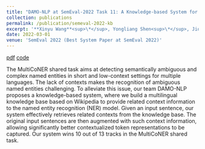 ```yaml
---
title: "DAMO-NLP at SemEval-2022 Task 11: A Knowledge-based System for Multilingual Named Entity Recognition"
collection: publications
permalink: /publication/semeval-2022-kb
excerpt: '**Xinyu Wang**<sup>\*</sup>, Yongliang Shen<sup>\*</sup>, Jiong Cai<sup>\*</sup>, Tao Wang, Xiaobin Wang, Pengjun Xie, Fei Huang, Weiming Lu, Yueting Zhuang, Kewei Tu, Wei Lu, Yong Jiang.'
date: 2022-03-01
venue: 'SemEval 2022 (Best System Paper at SemEval 2022)'
---
```


<!-- [pdf](https://arxiv.org/pdf/1906.07880.pdf)
[code](https://github.com/wangxinyu0922/Second_Order_SDP)
[bibtex](https://www.aclweb.org/anthology/P19-1454.bib) -->
[pdf](https://arxiv.org/abs/2203.00545)
[code](https://github.com/Alibaba-NLP/KB-NER)

The MultiCoNER shared task aims at detecting semantically ambiguous and complex named entities in short and low-context settings for multiple languages. The lack of contexts makes the recognition of ambiguous named entities challenging. To alleviate this issue, our team DAMO-NLP proposes a knowledge-based system, where we build a multilingual knowledge base based on Wikipedia to provide related context information to the named entity recognition (NER) model. Given an input sentence, our system effectively retrieves related contexts from the knowledge base. The original input sentences are then augmented with such context information, allowing significantly better contextualized token representations to be captured. Our system wins 10 out of 13 tracks in the MultiCoNER shared task.


